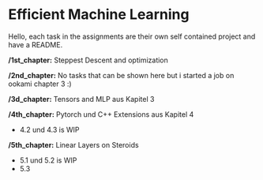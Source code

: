 # Efficient Machine Learning 

Hello, each task in the assignments are their own self contained project and have a README.

**/1st_chapter:** Steppest Descent and optimization

**/2nd_chapter:** No tasks that can be shown here but i started a job on ookami chapter 3 :)

**/3d_chapter:** Tensors and MLP aus Kapitel 3

**/4th_chapter:** Pytorch und C++ Extensions aus Kapitel 4
* 4.2 und 4.3 is WIP

**/5th_chapter:** Linear Layers on Steroids

* 5.1 und 5.2 is WIP
* 5.3 